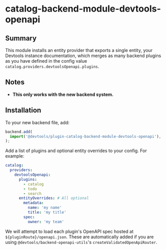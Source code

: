 # catalog-backend-module-devtools-openapi

## Summary

This module installs an entity provider that exports a single entity, your Devtools instance documentation, which merges as many backend plugins as you have defined in the config value `catalog.providers.devtoolsOpenapi.plugins`.

## Notes

- **This only works with the new backend system.**

## Installation

To your new backend file, add:

```ts title="packages/backend/src/index.ts"
backend.add(
  import('@devtools/plugin-catalog-backend-module-devtools-openapi'),
);
```

Add a list of plugins and optional entity overrides to your config. For example:

```yaml title="app-config.yaml"
catalog:
  providers:
    devtoolsOpenapi:
      plugins:
        - catalog
        - todo
        - search
      entityOverrides: # All optional
        metadata:
          name: 'my name'
          title: 'my title'
        spec:
          owner: 'my team'
```

We will attempt to load each plugin's OpenAPI spec hosted at `${pluginRoute}/openapi.json`. These are automatically added if you are using `@devtools/backend-openapi-utils`'s `createValidatedOpenApiRouter`.
